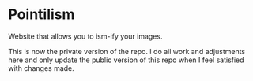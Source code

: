# Pointilism
Website that allows you to ism-ify your images.

This is now the private version of the repo. I do all work and adjustments here and only update the public version of this repo when I feel satisfied with changes made.
